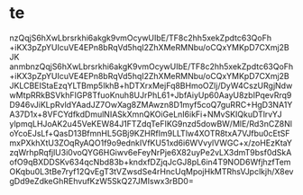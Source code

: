 # te
nzQqjS6hXwLbrsrkhi6akgk9vmOcywUIbE/TF8c2hh5xekZpdtc63QoFh
+iKX3pZpYUIcuVE4EPn8bRqVd5hqI2ZhXMeRMNbu/oCQxYMKpD7CXmj2BJK
anmbnzQqjS6hXwLbrsrkhi6akgK9vmOcywUIbE/TF8c2hh5xekZpdtc63QoFh+iKX3pZpYUIcuVE4EPn8bRqVd5hqI2ZhXMeRMNbu/oCQxYMKpD7CXmj2BJKLCBEIStaEzqYLTBmp5IkhB+hDTXrxMejFq8BHmoOZlj/DyW4CszURgjNdwwMtpRRkBSVkhFIGP8TfuoKnuh8UJrPhL61+JbfAiyUp60AayU8zbIPqevRrq9D946vJiKLpRvldYAadJZ7OwXag8ZMAwzn8D1myf5coQ7guRRC+HgD3NA1YA37D1x+8VFCYdfkdDmulNIASkXmnQKOiGeLnI6ikFi+NMvSKIQkuDTlrvYJ
ylpmqLHJoAK2u45VeKEW84J1FTZdqTeFIKG9nzd5dowBW/MlE/Rd3nCZ8NloYcoEJsLf+QasD13BfmnHL5GBj9KZHRfIm9LLTlw4XOTR8txA7VJfbu0cEtSFmxPXkhXtU3ZOqRyAQO1f9o9ednkIVfKU51xd6i6WVvylVWGC+x/zoHEzKtaYzqWrhpRqfjlU3i0voQYG6HGiwv6eFeyNrPje6X82uyPe2vLX3dmT9bsf0dSkAofO9qBXDDSKv634qcNbd83b+kndxfDZjqJcGJ8pL6in4T9NOD6WfjhzfTemOKqbu0L3tBe7ryf12QvEgT3tVZwsdSe4rHncUqMpojHkMTRhsVJpclkjh/X8evgDd9eZdkeGhREhvufKzW5SkQ27JMIswx3rBD0=
